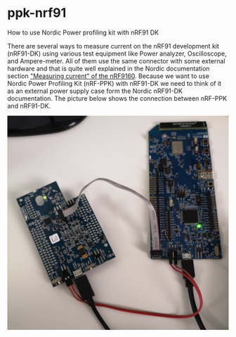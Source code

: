 # ppk-nrf91
How to use Nordic Power profiling kit with nRF91 DK

There are several ways to measure current on the nRF91 development kit (nRF91-DK) using various test equipment like Power analyzer, Oscilloscope, and Ampere-meter. All of them use the same connector with some external hardware and that is quite well explained in the Nordic documentation section ["Measuring current" of the nRF9160][currnet_mes]. Because we want to use Nordic Power Profiling Kit (nRF-PPK) with nRF91-DK we need to think of it as an external power supply case form the Nordic nRF91-DK documentation. 
The picture below shows the connection between nRF-PPK and nRF91-DK.

![alt text](https://github.com/IRNAS/ppk-nrf91/blob/master/pics/board_connection.jpg)

[currnet_mes]: https://infocenter.nordicsemi.com/index.jsp?topic=%2Fug_ppk%2FUG%2Fppk%2FPPK_user_guide_Configuring_the_PPK.html&cp=6_6_5
